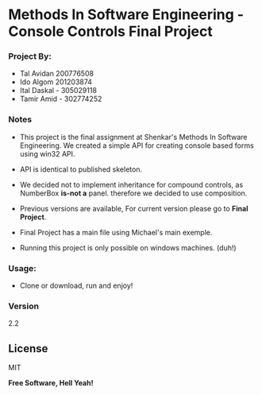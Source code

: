 # Methods In Software Engineering - Console Controls Final Project

### Project By:

  - Tal Avidan 200776508
  - Ido Algom 201203874
  - Ital Daskal - 305029118
  - Tamir Amid - 302774252

### Notes
 - This project is the final assignment at Shenkar's Methods In Software Engineering. We created a simple API for creating  console based forms using win32 API.

 - API is identical to published skeleton.

 - We decided not to implement inheritance for compound controls, as NumberBox **is-not a** panel. therefore we decided to use composition.
 
 - Previous versions are available, For current version please go to **Final Project**.
 
 - Final Project has a main file using Michael's main exemple.
 
 - Running this project is only possible on windows machines. (duh!)
 
### Usage:
  - Clone or download, run and enjoy!


### Version
2.2


License
----

MIT


**Free Software, Hell Yeah!**
